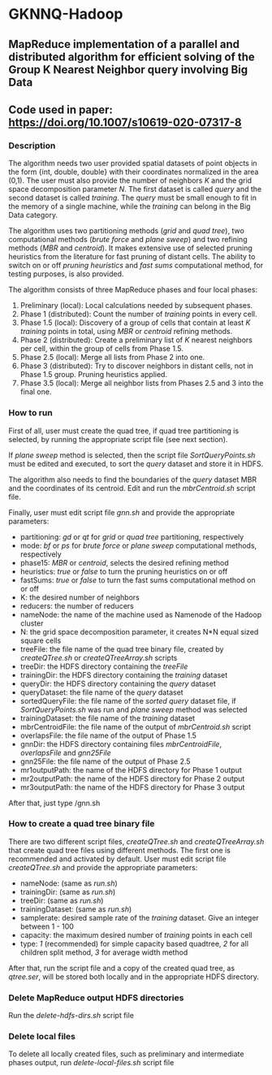 # GKNNQ-Hadoop

## MapReduce implementation of a parallel and distributed algorithm for efficient solving of the Group K Nearest Neighbor query involving Big Data

## Code used in paper: https://doi.org/10.1007/s10619-020-07317-8

### Description
The algorithm needs two user provided spatial datasets of point objects in the form {int, double, double} with their coordinates normalized in the area (0,1).
The user must also provide the number of neighbors *K* and the grid space decomposition parameter *N*.
The first dataset is called *query* and the second dataset is called *training*. The *query* must be small enough to fit in the memory of a single machine, while the *training* can belong in the Big Data category.

The algorithm uses two partitioning methods (*grid* and *quad tree*), two computational methods (*brute force* and *plane sweep*) and two refining methods (*MBR* and *centroid*). It makes extensive use of selected pruning heuristics from the literature for fast pruning of distant cells.
The ability to switch on or off *pruning heuristics* and *fast sums* computational method, for testing purposes, is also provided.

The algorithm consists of three MapReduce phases and four local phases:
1. Preliminary (local): Local calculations needed by subsequent phases.
2. Phase 1 (distributed): Count the number of *training* points in every cell.
3. Phase 1.5 (local): Discovery of a group of cells that contain at least *K* *training* points in total, using *MBR* or *centroid* refining methods.
4. Phase 2 (distributed): Create a preliminary list of *K* nearest neighbors per cell, within the group of cells from Phase 1.5.
5. Phase 2.5 (local): Merge all lists from Phase 2 into one.
6. Phase 3 (distributed): Try to discover neighbors in distant cells, not in Phase 1.5 group. Pruning heuristics applied.
7. Phase 3.5 (local): Merge all neighbor lists from Phases 2.5 and 3 into the final one.

### How to run
First of all, user must create the quad tree, if quad tree partitioning is selected, by running the appropriate script file (see next section).

If *plane sweep* method is selected, then the script file *SortQueryPoints.sh* must be edited and executed, to sort the *query* dataset and store it in HDFS.

The algorithm also needs to find the boundaries of the *query* dataset MBR and the coordinates of its centroid. Edit and run the *mbrCentroid.sh* script file.

Finally, user must edit script file *gnn.sh* and provide the appropriate parameters:
- partitioning: *gd* or *qt* for *grid* or *quad tree* partitioning, respectively
- mode: *bf* or *ps* for *brute force* or *plane sweep* computational methods, respectively
- phase15: *MBR* or *centroid*, selects the desired refining method
- heuristics: *true* or *false* to turn the pruning heuristics on or off
- fastSums: *true* or *false* to turn the fast sums computational method on or off
- K: the desired number of neighbors
- reducers: the number of reducers
- nameNode: the name of the machine used as Namenode of the Hadoop cluster
- N: the grid space decomposition parameter, it creates N\*N equal sized square cells
- treeFile: the file name of the quad tree binary file, created by *createQTree.sh* or *createQTreeArray.sh* scripts
- treeDir: the HDFS directory containing the *treeFile*
- trainingDir: the HDFS directory containing the *training* dataset
- queryDir: the HDFS directory containing the *query* dataset
- queryDataset: the file name of the *query* dataset
- sortedQueryFile: the file name of the *sorted query* dataset file, if *SortQueryPoints.sh* was run and *plane sweep* method was selected
- trainingDataset: the file name of the *training* dataset
- mbrCentroidFile: the file name of the output of *mbrCentroid.sh* script
- overlapsFile: the file name of the output of Phase 1.5
- gnnDir: the HDFS directory containing files *mbrCentroidFile*, *overlapsFile* and *gnn25File*
- gnn25File: the file name of the output of Phase 2.5
- mr1outputPath: the name of the HDFS directory for Phase 1 output
- mr2outputPath: the name of the HDFS directory for Phase 2 output
- mr3outputPath: the name of the HDFS directory for Phase 3 output

After that, just type /gnn.sh

### How to create a quad tree binary file
There are two different script files, *createQTree.sh* and *createQTreeArray.sh* that create quad tree files using different methods. The first one is recommended and activated by default.
User must edit script file *createQTree.sh* and provide the appropriate parameters:
- nameNode: (same as *run.sh*)
- trainingDir: (same as *run.sh*)
- treeDir: (same as *run.sh*)
- trainingDataset: (same as *run.sh*)
- samplerate: desired sample rate of the *training* dataset. Give an integer between 1 - 100
- capacity: the maximum desired number of *training* points in each cell
- type: *1* (recommended) for simple capacity based quadtree, *2* for all children split method, *3* for average width method

After that, run the script file and a copy of the created quad tree, as *qtree.ser*, will be stored both locally and in the appropriate HDFS directory.

### Delete MapReduce output HDFS directories
Run the *delete-hdfs-dirs.sh* script file

### Delete local files
To delete all locally created files, such as preliminary and intermediate phases output, run *delete-local-files.sh* script file
